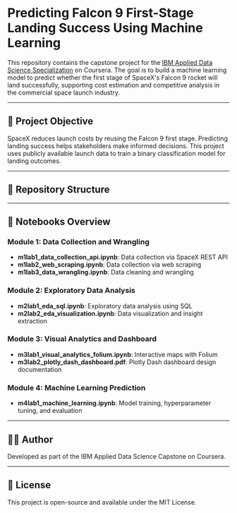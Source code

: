 # Predicting Falcon 9 First-Stage Landing Success Using Machine Learning

This repository contains the capstone project for the [IBM Applied Data Science Specialization](https://www.coursera.org/learn/applied-data-science-capstone) on Coursera. The goal is to build a machine learning model to predict whether the first stage of SpaceX's Falcon 9 rocket will land successfully, supporting cost estimation and competitive analysis in the commercial space launch industry.

---

## 🚀 Project Objective

SpaceX reduces launch costs by reusing the Falcon 9 first stage. Predicting landing success helps stakeholders make informed decisions. This project uses publicly available launch data to train a binary classification model for landing outcomes.

---

## 📁 Repository Structure


---

## 📝 Notebooks Overview

### Module 1: Data Collection and Wrangling
- **m1lab1_data_collection_api.ipynb**: Data collection via SpaceX REST API  
- **m1lab2_web_scraping.ipynb**: Data collection via web scraping  
- **m1lab3_data_wrangling.ipynb**: Data cleaning and wrangling  

### Module 2: Exploratory Data Analysis
- **m2lab1_eda_sql.ipynb**: Exploratory data analysis using SQL  
- **m2lab2_eda_visualization.ipynb**: Data visualization and insight extraction  

### Module 3: Visual Analytics and Dashboard
- **m3lab1_visual_analytics_folium.ipynb**: Interactive maps with Folium  
- **m3lab2_plotly_dash_dashboard.pdf**: Plotly Dash dashboard design documentation  

### Module 4: Machine Learning Prediction
- **m4lab1_machine_learning.ipynb**: Model training, hyperparameter tuning, and evaluation  

---

## 👨‍🎓 Author

Developed as part of the IBM Applied Data Science Capstone on Coursera.

---

## 📄 License

This project is open-source and available under the MIT License.
